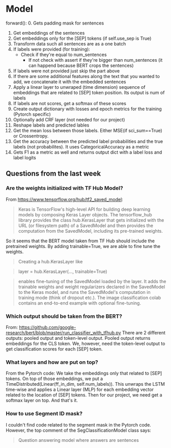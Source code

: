 # Model
forward():
0. Gets padding mask for sentences
1. Get embeddings of the sentences
2. Get embeddings only for the [SEP] tokens (if self.use_sep is True)
2. Transform data such all sentences are as a one batch
3. If labels were provided (for training):
    * Check if they're equal to num_sentences
        * If not check with assert if they're bigger than num_sentences (it can happend because BERT crops the sentences) 
4. If labels were not provided just skip the part above
5. If there are some additional features along the text that you wanted to add, we concatenate it with the embedded sentences
6. Apply a linear layer to unwraped (time dimension) sequence of embeddings that are related to [SEP] token position. Its output is num of labels
7. If labels are not scores, get a softmax of these scores
8. Create output dictionary with losses and epoch metrics for the training (Pytorch specific)
9. Optionally add CRF layer (not needed for our project)
10. Reshape labels and predicted lables
11. Get the mean loss between those labels. Either MSE(if sci_sum==True) or Crossentropy.
12. Get the accuracy between the predicted label probabilities and the true labels (not probabilites). It uses CategoricalAccuracy as a metric
13. Gets F1 as a metric as well and returns output dict with a label loss and label logits

## Questions from the last week
### Are the weights initialized with TF Hub Model?
From https://www.tensorflow.org/hub/tf2_saved_model:
> Keras is TensorFlow's high-level API for building deep learning models by composing Keras Layer objects. The tensorflow_hub library provides the class hub.KerasLayer that gets initialized with the URL (or filesystem path) of a SavedModel and then provides the computation from the SavedModel, including its pre-trained weights.

So it seems that the BERT model taken from TF Hub should include the pretrained weights. By adding trainable=True, we are able to fine tune the weights.

> Creating a hub.KerasLayer like

> layer = hub.KerasLayer(..., trainable=True)

> enables fine-tuning of the SavedModel loaded by the layer. It adds the trainable weights and weight regularizers declared in the SavedModel to the Keras model, and runs the SavedModel's computation in training mode (think of dropout etc.).
The image classification colab contains an end-to-end example with optional fine-tuning.
### Which output should be taken from the BERT? 
From: https://github.com/google-research/bert/blob/master/run_classifier_with_tfhub.py
There are 2 different outputs: pooled output and token-level output. Pooled output returns embeddings for the CLS token. We, however, need the token-level output to get classification scores for each [SEP] token.
### What layers and how are put on top?
From the Pytorch code: 
We take the embeddings only that related to [SEP] tokens. On top of those embeddings, we put a TimeDistributed(Linear(ff_in_dim, self.num_labels)). This unwraps the LSTM time-wise and applies a Linear layer (MLP) for each embedding vector related to the location of [SEP] tokens. Then for our project, we need get a softmax layer on top. And that's it.
### How to use Segment ID mask?
I couldn't find code related to the segment mask in the Pytorch code. However, the top comment of the SegClassificationModel class says: 
> Question answering model where answers are sentences